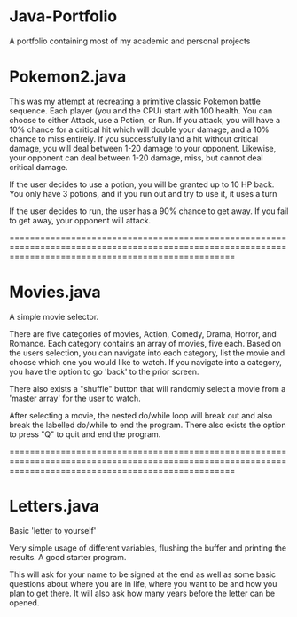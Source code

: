 # Java-Portfolio
A portfolio containing most of my academic and personal projects

# Pokemon2.java
This was my attempt at recreating a primitive classic Pokemon battle sequence. 
Each player (you and the CPU) start with 100 health. You can choose to either Attack, use a Potion, or Run.
If you attack, you will have a 10% chance for a critical hit which will double your damage, and a 10% chance to miss entirely.
If you successfully land a hit without critical damage, you will deal between 1-20 damage to your opponent.
Likewise, your opponent can deal between 1-20 damage, miss, but cannot deal critical damage.

If the user decides to use a potion, you will be granted up to 10 HP back. You only have 3 potions, and if you run out and try to use it, it uses a turn

If the user decides to run, the user has a 90% chance to get away. 
If you fail to get away, your opponent will attack.


========================================================================================================================================================

# Movies.java
A simple movie selector.

There are five categories of movies, Action, Comedy, Drama, Horror, and Romance.
Each category contains an array of movies, five each.
Based on the users selection, you can navigate into each category, list the movie and choose which one you would like to watch.
If you navigate into a category, you have the option to go 'back' to the prior screen.

There also exists a "shuffle" button that will randomly select a movie from a 'master array' for the user to watch.

After selecting a movie, the nested do/while loop will break out and also break the labelled do/while to end the program.
There also exists the option to press "Q" to quit and end the program.

========================================================================================================================================================

# Letters.java
Basic 'letter to yourself'

Very simple usage of different variables, flushing the buffer and printing the results. 
A good starter program.

This will ask for your name to be signed at the end as well as some basic questions about where you are in life, where you want to be
and how you plan to get there. It will also ask how many years before the letter can be opened.
